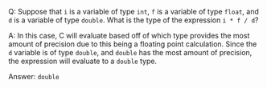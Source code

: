 Q: Suppose that `i` is a variable of type `int`, `f` is a variable of type
`float`, and `d` is a variable of type `double`. What is the type of the
expression `i * f / d`?

A: In this case, C will evaluate based off of which type provides the most
amount of precision due to this being a floating point calculation. Since the
`d` variable is of type `double`, and `double` has the most amount of precision,
the expression will evaluate to a `double` type.

Answer: `double`
